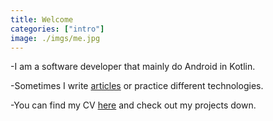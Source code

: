 ```yaml
---
title: Welcome
categories: ["intro"]
image: ./imgs/me.jpg
---
```


-I am a software developer that mainly do Android in Kotlin.

-Sometimes I write [articles](/blog/) or practice different technologies.

-You can find my CV [here](/projects/cv/) and check out my projects down.